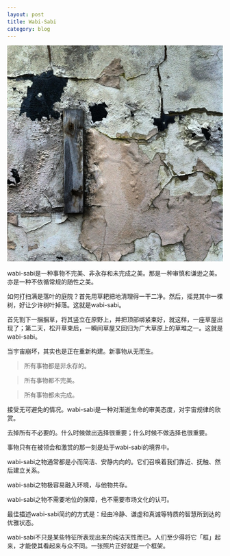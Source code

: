 ```yaml
---
layout: post
title: Wabi-Sabi
category: blog
---
```


![wabi-sabi](/images/wabi-sabi.jpg "Wabi-Sabi")
 
wabi-sabi是一种事物不完美、非永存和未完成之美。那是一种审慎和谦逊之美。亦是一种不依循常规的随性之美。

如何打扫满是落叶的庭院？首先用草耙把地清理得一干二净。然后，摇晃其中一棵树，好让少许树叶掉落。这就是wabi-sabi。

首先割下一捆捆草，将其竖立在原野上，并把顶部绑紧束好，就这样，一座草屋出现了；第二天，松开草束后，一瞬间草屋又回归为广大草原上的草堆之一。这就是wabi-sabi。

当宇宙崩坏，其实也是正在重新构建。新事物从无而生。

>所有事物都是非永存的。

>所有事物都不完美。

>所有事物都未完成。

接受无可避免的情况。wabi-sabi是一种对渐逝生命的审美态度，对宇宙规律的欣赏。

去掉所有不必要的。什么时候做出选择很重要；什么时候不做选择也很重要。

事物只有在被领会和激赏的那一刻是处于wabi-sabi的境界中。

wabi-sabi之物通常都是小而简洁、安静内向的。它们召唤着我们靠近、抚触、然后建立关系。

wabi-sabi之物极容易融入环境，与他物共存。

wabi-sabi之物不需要地位的保障，也不需要市场文化的认可。

最佳描述wabi-sabi简约的方式是：经由冷静、谦虚和真诚等特质的智慧所到达的优雅状态。

wabi-sabi不只是某些特征所表现出来的纯洁天性而已。人们至少得将它「框」起来，才能使其看起来与众不同。一张照片正好就是一个框架。



